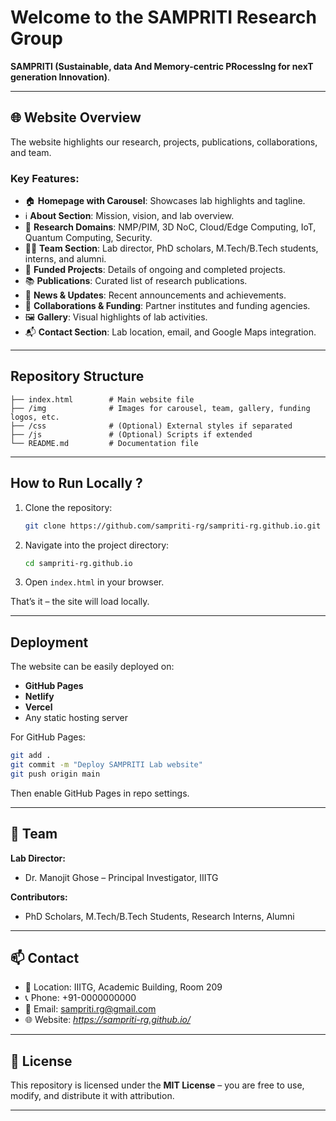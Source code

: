 # Welcome to the **SAMPRITI Research Group**

 **SAMPRITI (Sustainable, data And Memory-centric PRocessIng for nexT generation Innovation)**.

---

## 🌐 Website Overview

The website highlights our research, projects, publications, collaborations, and team.  


### Key Features:
- 🏠 **Homepage with Carousel**: Showcases lab highlights and tagline.  
- ℹ️ **About Section**: Mission, vision, and lab overview.  
- 🔬 **Research Domains**: NMP/PIM, 3D NoC, Cloud/Edge Computing, IoT, Quantum Computing, Security.  
- 👩‍🔬 **Team Section**: Lab director, PhD scholars, M.Tech/B.Tech students, interns, and alumni.  
- 📂 **Funded Projects**: Details of ongoing and completed projects.  
- 📚 **Publications**: Curated list of research publications.  
- 📰 **News & Updates**: Recent announcements and achievements.  
- 🤝 **Collaborations & Funding**: Partner institutes and funding agencies.  
- 🖼️ **Gallery**: Visual highlights of lab activities.  
- 📬 **Contact Section**: Lab location, email, and Google Maps integration.  

---



##  Repository Structure

```
├── index.html        # Main website file
├── /img              # Images for carousel, team, gallery, funding logos, etc.
├── /css              # (Optional) External styles if separated
├── /js               # (Optional) Scripts if extended
└── README.md         # Documentation file
```

---

## How to Run Locally ?

1. Clone the repository:
   ```bash
   git clone https://github.com/sampriti-rg/sampriti-rg.github.io.git
   ```

2. Navigate into the project directory:
   ```bash
   cd sampriti-rg.github.io
   ```

3. Open `index.html` in your browser.

That’s it  – the site will load locally.

---

##  Deployment

The website can be easily deployed on:
- **GitHub Pages**
- **Netlify**
- **Vercel**
- Any static hosting server

For GitHub Pages:
```bash
git add .
git commit -m "Deploy SAMPRITI Lab website"
git push origin main
```
Then enable GitHub Pages in repo settings.

---

## 👥 Team

**Lab Director:**  
- Dr. Manojit Ghose – Principal Investigator, IIITG

**Contributors:**  
- PhD Scholars, M.Tech/B.Tech Students, Research Interns, Alumni

---

## 📫 Contact

- 📍 Location: IIITG, Academic Building, Room 209  
- 📞 Phone: +91-0000000000  
- 📧 Email: [sampriti.rg@gmail.com](mailto:sampriti.rg@gmail.com)  
- 🌐 Website: *https://sampriti-rg.github.io/*  

---

## 📜 License

This repository is licensed under the **MIT License** – you are free to use, modify, and distribute it with attribution.

---




